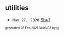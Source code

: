 ## utilities


* <code>May 27, 2020</code> [Shuf](2020-05-27T05-20-57-shuf.md)

<sup><sub>generated 26 Feb 2021 18:03:03 by <a href='https://github.com/senorprogrammer/til'>til</a></sub></sup>
